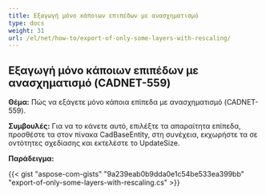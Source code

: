 ```yaml
---
title: Εξαγωγή μόνο κάποιων επιπέδων με ανασχηματισμό
type: docs
weight: 31
url: /el/net/how-to/export-of-only-some-layers-with-rescaling/
---
```


## **Εξαγωγή μόνο κάποιων επιπέδων με ανασχηματισμό (CADNET-559)**

**Θέμα:** Πώς να εξάγετε μόνο κάποια επίπεδα με ανασχηματισμό (CADNET-559).

**Συμβουλές:** Για να το κάνετε αυτό, επιλέξτε τα απαραίτητα επίπεδα, προσθέστε τα στον πίνακα CadBaseEntity, στη συνέχεια, εκχωρήστε τα σε οντότητες σχεδίασης και εκτελέστε το UpdateSize.

**Παράδειγμα:**

{{< gist "aspose-com-gists" "9a239eab0b9dda0e1c54be533ea399bb" "export-of-only-some-layers-with-rescaling.cs" >}}
